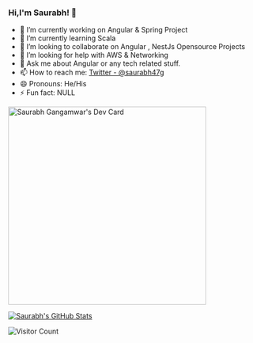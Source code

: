 ### Hi,I'm Saurabh! 👋

- 🔭 I’m currently working on Angular & Spring Project
- 🌱 I’m currently learning Scala
- 👯 I’m looking to collaborate on Angular , NestJs Opensource Projects
- 🤔 I’m looking for help with AWS & Networking
- 💬 Ask me about Angular or any tech related stuff.
- 📫 How to reach me: [Twitter - @saurabh47g](https://twitter.com/saurabh47g)
- 😄 Pronouns: He/His
- ⚡ Fun fact: NULL

<a href="https://app.daily.dev/saurabh47"><img src="https://api.daily.dev/devcards/aa35c5ca4bf942c785ecf65e67fc82b3.png?r=a3y" width="400" alt="Saurabh Gangamwar's Dev Card"/></a>

<a href="https://github.com/saurabh47/">
  <img align="center" src="https://github-readme-stats.vercel.app/api?username=saurabh47&show_icons=true&line_height=27&count_private=true&title_color=ffffff&text_color=c9cacc&icon_color=2bbc8a&bg_color=1d1f21" alt="Saurabh's GitHub Stats" />
</a> 

![Visitor Count](https://profile-counter.glitch.me/{saurabh47}/count.svg)
